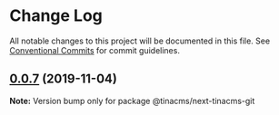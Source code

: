 # Change Log

All notable changes to this project will be documented in this file.
See [Conventional Commits](https://conventionalcommits.org) for commit guidelines.

## [0.0.7](https://github.com/tinacms/tinacms/compare/@tinacms/next-tinacms-git@0.0.6-alpha.0...@tinacms/next-tinacms-git@0.0.7) (2019-11-04)

**Note:** Version bump only for package @tinacms/next-tinacms-git
